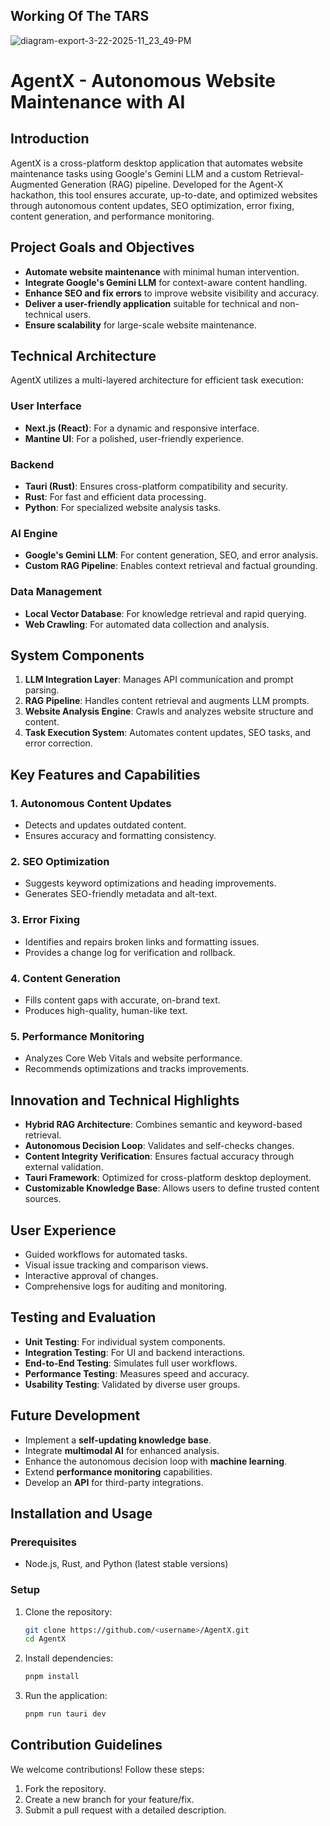 ## Working Of The TARS
![diagram-export-3-22-2025-11_23_49-PM](https://github.com/user-attachments/assets/1b8b2e79-ab84-43ff-9281-6363dc2139bf)


# AgentX - Autonomous Website Maintenance with AI

## Introduction
AgentX is a cross-platform desktop application that automates website maintenance tasks using Google's Gemini LLM and a custom Retrieval-Augmented Generation (RAG) pipeline. Developed for the Agent-X hackathon, this tool ensures accurate, up-to-date, and optimized websites through autonomous content updates, SEO optimization, error fixing, content generation, and performance monitoring.

## Project Goals and Objectives
- **Automate website maintenance** with minimal human intervention.
- **Integrate Google's Gemini LLM** for context-aware content handling.
- **Enhance SEO and fix errors** to improve website visibility and accuracy.
- **Deliver a user-friendly application** suitable for technical and non-technical users.
- **Ensure scalability** for large-scale website maintenance.

## Technical Architecture
AgentX utilizes a multi-layered architecture for efficient task execution:

### User Interface
- **Next.js (React)**: For a dynamic and responsive interface.
- **Mantine UI**: For a polished, user-friendly experience.

### Backend 
- **Tauri (Rust)**: Ensures cross-platform compatibility and security.
- **Rust**: For fast and efficient data processing.
- **Python**: For specialized website analysis tasks.

### AI Engine
- **Google's Gemini LLM**: For content generation, SEO, and error analysis.
- **Custom RAG Pipeline**: Enables context retrieval and factual grounding.

### Data Management
- **Local Vector Database**: For knowledge retrieval and rapid querying.
- **Web Crawling**: For automated data collection and analysis.

## System Components
1. **LLM Integration Layer**: Manages API communication and prompt parsing.
2. **RAG Pipeline**: Handles content retrieval and augments LLM prompts.
3. **Website Analysis Engine**: Crawls and analyzes website structure and content.
4. **Task Execution System**: Automates content updates, SEO tasks, and error correction.

## Key Features and Capabilities

### 1. Autonomous Content Updates
- Detects and updates outdated content.
- Ensures accuracy and formatting consistency.

### 2. SEO Optimization
- Suggests keyword optimizations and heading improvements.
- Generates SEO-friendly metadata and alt-text.

### 3. Error Fixing
- Identifies and repairs broken links and formatting issues.
- Provides a change log for verification and rollback.

### 4. Content Generation
- Fills content gaps with accurate, on-brand text.
- Produces high-quality, human-like text.

### 5. Performance Monitoring
- Analyzes Core Web Vitals and website performance.
- Recommends optimizations and tracks improvements.

## Innovation and Technical Highlights
- **Hybrid RAG Architecture**: Combines semantic and keyword-based retrieval.
- **Autonomous Decision Loop**: Validates and self-checks changes.
- **Content Integrity Verification**: Ensures factual accuracy through external validation.
- **Tauri Framework**: Optimized for cross-platform desktop deployment.
- **Customizable Knowledge Base**: Allows users to define trusted content sources.

## User Experience
- Guided workflows for automated tasks.
- Visual issue tracking and comparison views.
- Interactive approval of changes.
- Comprehensive logs for auditing and monitoring.

## Testing and Evaluation
- **Unit Testing**: For individual system components.
- **Integration Testing**: For UI and backend interactions.
- **End-to-End Testing**: Simulates full user workflows.
- **Performance Testing**: Measures speed and accuracy.
- **Usability Testing**: Validated by diverse user groups.

## Future Development
- Implement a **self-updating knowledge base**.
- Integrate **multimodal AI** for enhanced analysis.
- Enhance the autonomous decision loop with **machine learning**.
- Extend **performance monitoring** capabilities.
- Develop an **API** for third-party integrations.

## Installation and Usage
### Prerequisites
- Node.js, Rust, and Python (latest stable versions)

### Setup
1. Clone the repository:
   ```bash
   git clone https://github.com/<username>/AgentX.git
   cd AgentX
   ```

2. Install dependencies:
   ```bash
   pnpm install
   ```

3. Run the application:
   ```bash
   pnpm run tauri dev
   ```

## Contribution Guidelines
We welcome contributions! Follow these steps:
1. Fork the repository.
2. Create a new branch for your feature/fix.
3. Submit a pull request with a detailed description.
